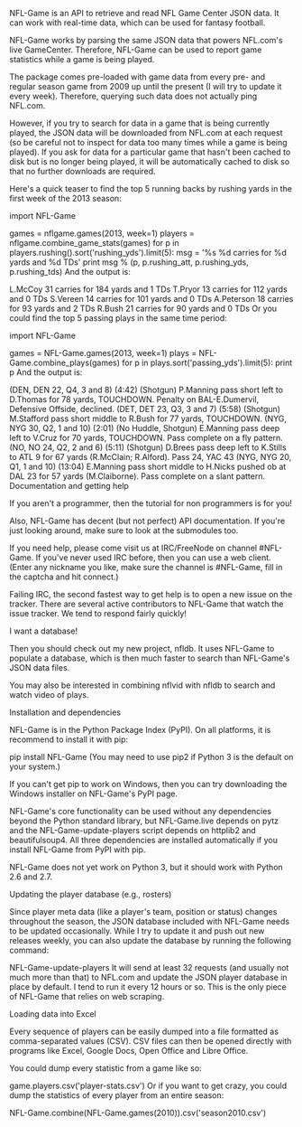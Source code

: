 NFL-Game is an API to retrieve and read NFL Game Center JSON data. It can work with real-time data, which can be used for fantasy football.

NFL-Game works by parsing the same JSON data that powers NFL.com's live GameCenter. Therefore, NFL-Game can be used to report game statistics while a game is being played.

The package comes pre-loaded with game data from every pre- and regular season game from 2009 up until the present (I will try to update it every week). Therefore, querying such data does not actually ping NFL.com.

However, if you try to search for data in a game that is being currently played, the JSON data will be downloaded from NFL.com at each request (so be careful not to inspect for data too many times while a game is being played). If you ask for data for a particular game that hasn't been cached to disk but is no longer being played, it will be automatically cached to disk so that no further downloads are required.

Here's a quick teaser to find the top 5 running backs by rushing yards in the first week of the 2013 season:

import NFL-Game

games = nflgame.games(2013, week=1)
players = nflgame.combine_game_stats(games)
for p in players.rushing().sort('rushing_yds').limit(5):
    msg = '%s %d carries for %d yards and %d TDs'
    print msg % (p, p.rushing_att, p.rushing_yds, p.rushing_tds)
And the output is:

L.McCoy 31 carries for 184 yards and 1 TDs
T.Pryor 13 carries for 112 yards and 0 TDs
S.Vereen 14 carries for 101 yards and 0 TDs
A.Peterson 18 carries for 93 yards and 2 TDs
R.Bush 21 carries for 90 yards and 0 TDs
Or you could find the top 5 passing plays in the same time period:

import NFL-Game

games = NFL-Game.games(2013, week=1)
plays = NFL-Game.combine_plays(games)
for p in plays.sort('passing_yds').limit(5):
    print p
And the output is:

(DEN, DEN 22, Q4, 3 and 8) (4:42) (Shotgun) P.Manning pass short left to D.Thomas for 78 yards, TOUCHDOWN. Penalty on BAL-E.Dumervil, Defensive Offside, declined.
(DET, DET 23, Q3, 3 and 7) (5:58) (Shotgun) M.Stafford pass short middle to R.Bush for 77 yards, TOUCHDOWN.
(NYG, NYG 30, Q2, 1 and 10) (2:01) (No Huddle, Shotgun) E.Manning pass deep left to V.Cruz for 70 yards, TOUCHDOWN. Pass complete on a fly pattern.
(NO, NO 24, Q2, 2 and 6) (5:11) (Shotgun) D.Brees pass deep left to K.Stills to ATL 9 for 67 yards (R.McClain; R.Alford). Pass 24, YAC 43
(NYG, NYG 20, Q1, 1 and 10) (13:04) E.Manning pass short middle to H.Nicks pushed ob at DAL 23 for 57 yards (M.Claiborne). Pass complete on a slant pattern.
Documentation and getting help

If you aren't a programmer, then the tutorial for non programmers is for you!

Also, NFL-Game has decent (but not perfect) API documentation. If you're just looking around, make sure to look at the submodules too.

If you need help, please come visit us at IRC/FreeNode on channel #NFL-Game. If you've never used IRC before, then you can use a web client. (Enter any nickname you like, make sure the channel is #NFL-Game, fill in the captcha and hit connect.)

Failing IRC, the second fastest way to get help is to open a new issue on the tracker. There are several active contributors to NFL-Game that watch the issue tracker. We tend to respond fairly quickly!

I want a database!

Then you should check out my new project, nfldb. It uses NFL-Game to populate a database, which is then much faster to search than NFL-Game's JSON data files.

You may also be interested in combining nflvid with nfldb to search and watch video of plays.

Installation and dependencies

NFL-Game is in the Python Package Index (PyPI). On all platforms, it is recommend to install it with pip:

pip install NFL-Game
(You may need to use pip2 if Python 3 is the default on your system.)

If you can't get pip to work on Windows, then you can try downloading the Windows installer on NFL-Game's PyPI page.

NFL-Game's core functionality can be used without any dependencies beyond the Python standard library, but NFL-Game.live depends on pytz and the NFL-Game-update-players script depends on httplib2 and beautifulsoup4. All three dependencies are installed automatically if you install NFL-Game from PyPI with pip.

NFL-Game does not yet work on Python 3, but it should work with Python 2.6 and 2.7.

Updating the player database (e.g., rosters)

Since player meta data (like a player's team, position or status) changes throughout the season, the JSON database included with NFL-Game needs to be updated occasionally. While I try to update it and push out new releases weekly, you can also update the database by running the following command:

NFL-Game-update-players
It will send at least 32 requests (and usually not much more than that) to NFL.com and update the JSON player database in place by default. I tend to run it every 12 hours or so. This is the only piece of NFL-Game that relies on web scraping.

Loading data into Excel

Every sequence of players can be easily dumped into a file formatted as comma-separated values (CSV). CSV files can then be opened directly with programs like Excel, Google Docs, Open Office and Libre Office.

You could dump every statistic from a game like so:

game.players.csv('player-stats.csv')
Or if you want to get crazy, you could dump the statistics of every player from an entire season:

NFL-Game.combine(NFL-Game.games(2010)).csv('season2010.csv')
